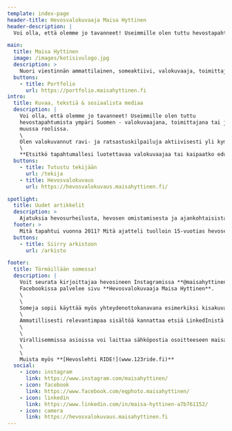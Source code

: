 ```yaml
---
template: index-page
header-title: Hevosvalokuvaaja Maisa Hyttinen
header-description: |
  Voi olla, että olemme jo tavanneet! Useimmille olen tuttu hevostapahtumista ympäri Suomen - valokuvaajana, toimittajana tai jossakin muussa roolissa.

main:
  title: Maisa Hyttinen
  image: /images/kotisivulogo.jpg
  description: >
    Nuori viestinnän ammattilainen, someaktiivi, valokuvaaja, toimittaja ja hevosenomistaja. Bloggaaja vuodesta 2011.
  buttons:
    - title: Portfolio
      url: https://portfolio.maisahyttinen.fi
intro:
  title: Kuvaa, tekstiä & sosiaalista mediaa
  description: |
    Voi olla, että olemme jo tavanneet! Useimmille olen tuttu
    hevostapahtumista ympäri Suomen - valokuvaajana, toimittajana tai jossakin
    muussa roolissa.  
    \
    Olen valokuvannut ravi- ja ratsastuskilpailuja aktiivisesti yli kymmenen vuotta ja historiani bloggaajana on lähes yhtä pitkä. Henkilökohtaisten projektieni lisäksi työskentelen myös hevosalan printtijulkaisu [Hevoslehti RIDE!](https://www.123ride.fi):n päätoimittajana.  
    \
    **Etsitkö tapahtumallesi luotettavaa valokuvaajaa tai kaipaatko edustavaa kuvitusta yritystoimintaasi liittyen?** Tutustu [portfoliooni](https://portfolio.maisahyttinen.fi) ja ota yhteyttä! Autan mielelläni myös myyntiä tukevien somesisältöjen suunnittelussa ja toteutuksessa.
  buttons:
    - title: Tutustu tekijään
      url: /tekija
    - title: Hevosvalokuvaus
      url: https://hevosvalokuvaus.maisahyttinen.fi/

spotlight:
  title: Uudet artikkelit
  description: >
    Ajatuksia hevosurheilusta, hevosen omistamisesta ja ajankohtaisista ilmiöistä.
  footer: >
    Mitä tapahtui vuonna 2011? Mitä ajatteli tuolloin 15-vuotias hevosenomistaja? Arkistoon on koottu kaikki vuosien varrella julkaistut artikkelit. Vuosina 2011-2020 on julkaistu yli 300 artikkelia.
  buttons:
    - title: Siirry arkistoon
      url: /arkisto

footer:
  title: Törmäillään somessa!
  description: |
    Voit seurata kirjoittajaa hevosineen Instagramissa **@maisahyttinen**.
    Facebookissa palvelee sivu **Hevosvalokuvaaja Maisa Hyttinen**.  
    \
    \
    Someja sopii käyttää myös yhteydenottokanavana esimerkiksi kisakuvatilauksissa ja muissa rennoissa yhteydenotoissa.  
    \
    Ammatillisesti relevantimpaa sisältöä kannattaa etsiä LinkedInistä. Verkostoidun mielelläni!  
    \
    \
    Virallisemmissa asioissa voi laittaa sähköpostia osoitteeseen maisa.hyttinen@123ride.fi.  
    \
    \
    Muista myös **[Hevoslehti RIDE!](www.123ride.fi)**
  social:
    - icon: instagram
      link: https://www.instagram.com/maisahyttinen/
    - icon: facebook
      link: https://www.facebook.com/eqphoto.maisahyttinen/
    - icon: linkedin
      link: https://www.linkedin.com/in/maisa-hyttinen-a7b761152/
    - icon: camera
      link: https://hevosvalokuvaus.maisahyttinen.fi
---
```

